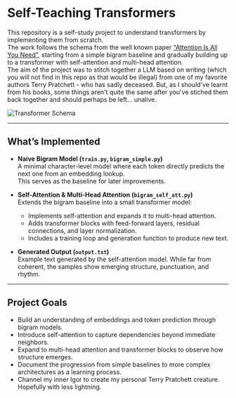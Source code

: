 # Self-Teaching Transformers

This repository is a self-study project to understand transformers by implementing them from scratch.  
The work follows the schema from the well known paper ["Attention Is All You Need"](https://arxiv.org/pdf/1706.03762), starting from a simple bigram baseline and gradually building up to a transformer with self-attention and multi-head attention.  
The aim of the project was to stitch together a LLM based on writing (which you will not find in this repo as that would be illegal) from one of my favorite authors Terry Pratchett - who has sadly deceased. But, as I should've learnt from his books, some things aren't quite the same after you've stiched them back together and should perhaps be left... unalive.  

![Transformer Schema](https://i.imgur.com/jw9V789.png)

---

## What’s Implemented

- **Naive Bigram Model (`train.py`, `bigram_simple.py`)**  
  A minimal character-level model where each token directly predicts the next one from an embedding lookup.  
  This serves as the baseline for later improvements.

- **Self-Attention & Multi-Head Attention (`bigram_self_att.py`)**  
  Extends the bigram baseline into a small transformer model:  
  - Implements self-attention and expands it to multi-head attention.  
  - Adds transformer blocks with feed-forward layers, residual connections, and layer normalization.  
  - Includes a training loop and generation function to produce new text.

- **Generated Output (`output.txt`)**  
  Example text generated by the self-attention model. While far from coherent, the samples show emerging structure, punctuation, and rhythm.

---

## Project Goals

- Build an understanding of embeddings and token prediction through bigram models.  
- Introduce self-attention to capture dependencies beyond immediate neighbors.  
- Expand to multi-head attention and transformer blocks to observe how structure emerges.  
- Document the progression from simple baselines to more complex architectures as a learning process.  
- Channel my inner Igor to create my personal Terry Pratchett creature. Hopefully with less lightning.
